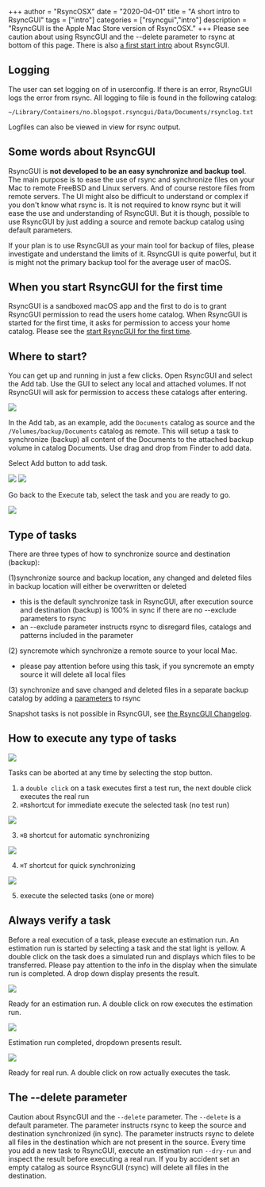 +++
author = "RsyncOSX"
date = "2020-04-01"
title =  "A short intro to RsyncGUI"
tags = ["intro"]
categories = ["rsyncgui","intro"]
description = "RsyncGUI is the Apple Mac Store version of RsyncOSX."
+++
Please see caution about using RsyncGUI and the --delete parameter to rsync at bottom of this page. There is also [a first start intro](/post/rsyncguifirststart) about RsyncGUI.

## Logging

The user can set logging on of in userconfig. If there is an error, RsyncGUI logs the error from rsync. All logging to file is found in the following catalog:

`~/Library/Containers/no.blogspot.rsyncgui/Data/Documents/rsynclog.txt`

Logfiles can also be viewed in view for rsync output.

## Some words about RsyncGUI

RsyncGUI is **not developed to be an easy synchronize and backup tool**. The main purpose is to ease the use of rsync and synchronize files on your Mac to remote FreeBSD and Linux servers. And of course restore files from remote servers. The UI might also be difficult to understand or complex if you don't know what rsync is. It is not required to know rsync but it will ease the use and understanding of RsyncGUI. But it is though, possible to use RsyncGUI by just adding a source and remote backup catalog using default parameters.

If your plan is to use RsyncGUI as your main tool for backup of files, please investigate and understand the limits of it. RsyncGUI is quite powerful, but it is might not the primary backup tool for the average user of macOS.

## When you start RsyncGUI for the first time

RsyncGUI is a sandboxed macOS app and the first to do is to grant RsyncGUI permission to read the users home catalog. When RsyncGUI is started for the first time, it asks for permission to access your home catalog. Please see the [start RsyncGUI for the first time](/post/RsyncGUIfirststart).

## Where to start?

You can get up and running in just a few clicks. Open RsyncGUI and select the Add tab. Use the GUI to select any local and attached volumes. If not RsyncGUI will ask for permission to access these catalogs after entering.

![](/images/RsyncOSX/master/intro/main1.png)

In the Add tab, as an example, add the `Documents` catalog as source and the `/Volumes/backup/Documents` catalog as remote. This will setup a task to synchronize (backup) all content of the Documents to the attached backup volume in catalog Documents. Use drag and drop from Finder to add data.

Select Add button to add task.

![](/images/RsyncOSX/master/intro/main2.png)
![](/images/RsyncOSX/master/intro/main3.png)

Go back to the Execute tab, select the task and you are ready to go.

![](/images/RsyncOSX/master/intro/main4.png)

## Type of tasks

There  are three types of how to synchronize source and destination (backup):

(1)synchronize source and backup location, any changed and deleted files in backup location will either be overwritten or deleted
  - this is the default synchronize task in RsyncGUI, after execution source and destination (backup) is 100% in sync if there are no --exclude parameters to rsync
  - an --exclude parameter instructs rsync to disregard files, catalogs and patterns included in the parameter

(2) syncremote which synchronize a remote source to your local Mac.
  - please pay attention before using this task, if you syncremote an empty source it will delete all local files

(3) synchronize and save changed and deleted files in a separate backup catalog by adding a [parameters](/post/rsyncparameters) to rsync

Snapshot tasks is not possible in RsyncGUI, see [the RsyncGUI Changelog](/post/rsyncguichangelog).

## How to execute any type of tasks

![](/images/RsyncOSX/master/intro/menu1.png)

Tasks can be aborted at any time by selecting the stop button.

1. a `double click` on a task executes first a test run, the next double click executes the real run
2. `⌘R`shortcut for immediate execute the selected task (no test run)

![](/images/RsyncOSX/master/intro/menu4.png)

3. `⌘B` shortcut for automatic synchronizing

![](/images/RsyncOSX/master/intro/menu2.png)

4. `⌘T` shortcut for quick synchronizing

![](/images/RsyncOSX/master/intro/menu3.png)

5. execute the selected tasks (one or more)

## Always verify a task

Before a real execution of a task, please execute an estimation run. An estimation run is started by selecting a task and the stat light is yellow. A double click on the task does a simulated run and displays which files to be transferred. Please pay attention to the info in the display when the simulate run is completed. A drop down display presents the result.

![](/images/RsyncOSX/master/intro/simulate.png)

Ready for an estimation run. A double click on row executes the estimation run.

![](/images/RsyncOSX/master/intro/display.png)

Estimation run completed, dropdown presents result.

![](/images/RsyncOSX/master/intro/realrun.png)

Ready for real run. A double click on row actually executes the task.

## The --delete parameter

Caution about RsyncGUI and the `--delete` parameter. The `--delete` is a default parameter. The parameter instructs
rsync to keep the source and destination synchronized (in sync). The parameter instructs rsync to delete all files in the destination which are not present in the source. Every time you add a new task to RsyncGUI, execute an estimation run `--dry-run` and inspect the result before executing a real run. If you by accident set an empty catalog as source RsyncGUI (rsync) will delete all files in the destination.
